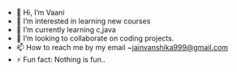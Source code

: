 - 👋 Hi, I’m Vaani
- 👀 I’m interested in learning new courses
- 🌱 I’m currently learning c,java
- 💞️ I’m looking to collaborate on coding projects.
- 📫 How to reach me by my email ~jainvanshika999@gmail.com
- ⚡ Fun fact: Nothing is fun..

<!---
Vaani-9112/Vaani-9112 is a ✨ special ✨ repository because its `README.md` (this file) appears on your GitHub profile.
You can click the Preview link to take a look at your changes.
--->

